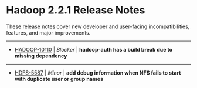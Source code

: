 # Hadoop  2.2.1 Release Notes

These release notes cover new developer and user-facing incompatibilities, features, and major improvements.

---

* [HADOOP-10110](https://issues.apache.org/jira/browse/HADOOP-10110) | *Blocker* | **hadoop-auth has a build break due to missing dependency**
---

* [HDFS-5587](https://issues.apache.org/jira/browse/HDFS-5587) | *Minor* | **add debug information when NFS fails to start with duplicate user or group names**


